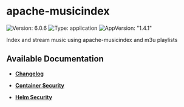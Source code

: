 # apache-musicindex

![Version: 6.0.6](https://img.shields.io/badge/Version-6.0.6-informational?style=flat-square) ![Type: application](https://img.shields.io/badge/Type-application-informational?style=flat-square) ![AppVersion: "1.4.1"](https://img.shields.io/badge/AppVersion-"1.4.1"-informational?style=flat-square)

Index and stream music using apache-musicindex and m3u playlists

## Available Documentation

- [**Changelog**](CHANGELOG)

- [**Container Security**](container-security)

- [**Helm Security**](helm-security)


